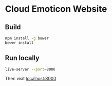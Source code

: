 # Cloud Emoticon Website

## Build

```bash
npm install -g bower
bower install
```

## Run locally

```bash
live-server --port=8000
```

Then visit [localhost:8000](http://localhost:8000)
